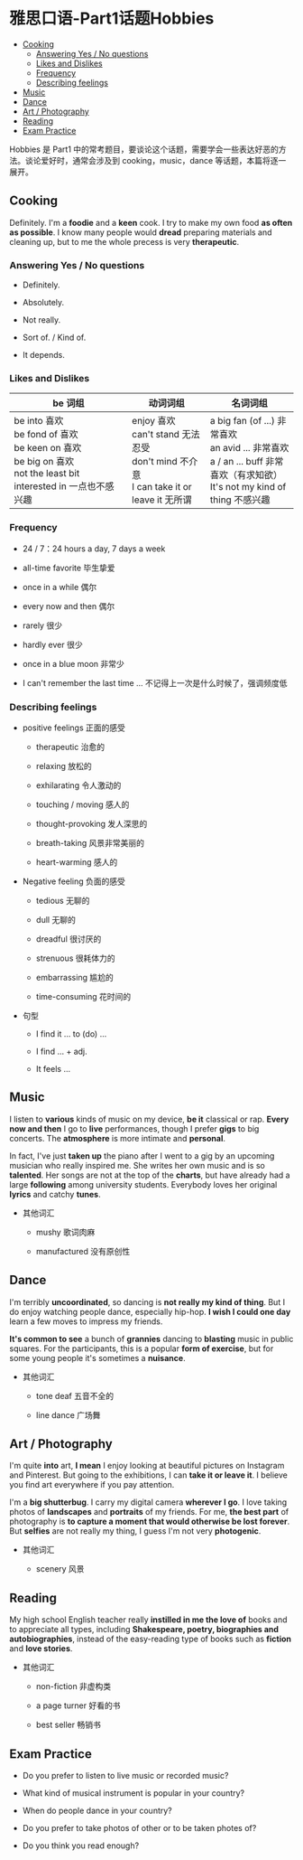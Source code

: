 # 雅思口语-Part1话题Hobbies

  - [Cooking](#cooking)
    - [Answering Yes / No questions](#answering-yes--no-questions)
    - [Likes and Dislikes](#likes-and-dislikes)
    - [Frequency](#frequency)
    - [Describing feelings](#describing-feelings)
  - [Music](#music)
  - [Dance](#dance)
  - [Art / Photography](#art--photography)
  - [Reading](#reading)
  - [Exam Practice](#exam-practice)

Hobbies 是 Part1 中的常考题目，要谈论这个话题，需要学会一些表达好恶的方法。谈论爱好时，通常会涉及到 cooking，music，dance 等话题，本篇将逐一展开。

## Cooking

Definitely. I'm a **foodie** and a **keen** cook. I try to make my own food **as often as possible**. I know many people would **dread** preparing materials and cleaning up, but to me the whole precess is very **therapeutic**.

### Answering Yes / No questions

* Definitely.

* Absolutely.

* Not really.

* Sort of. / Kind of.

* It depends.

### Likes and Dislikes

| be 词组 | 动词词组 | 名词词组 |
| ------- | ------- | -------- |
| be into 喜欢<br>be fond of 喜欢<br>be keen on 喜欢<br>be big on 喜欢<br>not the least bit interested in 一点也不感兴趣 | enjoy 喜欢<br>can't stand 无法忍受<br>don't mind 不介意<br>I can take it or leave it 无所谓 | a big fan (of ...) 非常喜欢<br>an avid ... 非常喜欢<br>a / an ... buff 非常喜欢（有求知欲）<br>It's not my kind of thing 不感兴趣 |

### Frequency

* 24 / 7：24 hours a day, 7 days a week

* all-time favorite 毕生挚爱

* once in a while 偶尔

* every now and then 偶尔

* rarely 很少

* hardly ever 很少

* once in a blue moon 非常少

* I can't remember the last time ... 不记得上一次是什么时候了，强调频度低

### Describing feelings

* positive feelings 正面的感受

    * therapeutic 治愈的

    * relaxing 放松的

    * exhilarating 令人激动的

    * touching / moving 感人的

    * thought-provoking 发人深思的

    * breath-taking 风景非常美丽的

    * heart-warming 感人的

* Negative feeling 负面的感受

    * tedious 无聊的

    * dull 无聊的

    * dreadful 很讨厌的

    * strenuous 很耗体力的

    * embarrassing 尴尬的

    * time-consuming 花时间的

* 句型

    * I find it ... to (do) ...

    * I find ... + adj.

    * It feels ...


## Music

I listen to **various** kinds of music on my device, **be it** classical or rap. **Every now and then** I go to **live** performances, though I prefer **gigs** to big concerts. The **atmosphere** is more intimate and **personal**.

In fact, I've just **taken up** the piano after I went to a gig by an upcoming musician who really inspired me. She writes her own music and is so **talented**. Her songs are not at the top of the **charts**, but have already had a large **following** among university students. Everybody loves her original **lyrics** and catchy **tunes**.

* 其他词汇

    * mushy 歌词肉麻

    * manufactured 没有原创性

## Dance

I'm terribly **uncoordinated**, so dancing is **not really my kind of thing**. But I do enjoy watching people dance, especially hip-hop. **I wish I could one day** learn a few moves to impress my friends.

**It's common to see** a bunch of **grannies** dancing to **blasting** music in public squares. For the participants, this is a popular **form of exercise**, but for some young people it's sometimes a **nuisance**.

* 其他词汇

    * tone deaf 五音不全的

    * line dance 广场舞


## Art / Photography

I'm quite **into** art, **I mean** I enjoy looking at beautiful pictures on Instagram and Pinterest. But going to the exhibitions, I can **take it or leave it**. I believe you find art everywhere if you pay attention.

I'm a **big shutterbug**. I carry my digital camera **wherever I go**. I love taking photos of **landscapes** and **portraits** of my friends. For me, **the best part** of photography is **to capture a moment that would otherwise be lost forever**. But **selfies** are not really my thing, I guess I'm not very **photogenic**.

* 其他词汇

    * scenery 风景

## Reading

My high school English teacher really **instilled in me the love of** books and to appreciate all types, including **Shakespeare, poetry, biographies and autobiographies**, instead of the easy-reading type of books such as **fiction** and **love stories**.

* 其他词汇

    * non-fiction 非虚构类

    * a page turner 好看的书

    * best seller 畅销书


## Exam Practice

* Do you prefer to listen to live music or recorded music?

* What kind of musical instrument is popular in your country?

* When do people dance in your country?

* Do you prefer to take photos of other or to be taken photes of?

* Do you think you read enough?
